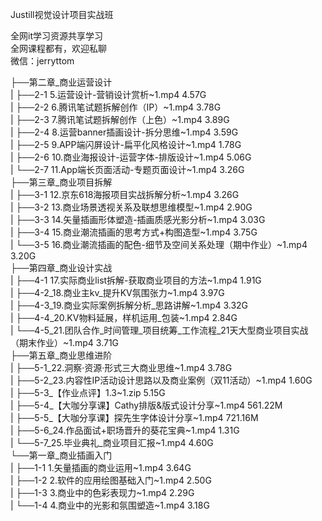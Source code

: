 Justill视觉设计项目实战班

全网it学习资源共享学习<br>全网课程都有，欢迎私聊<br>微信：jerryttom<br>

├──第二章_商业运营设计<br> | ├──2-1 5.运营设计-营销设计赏析~1.mp4 4.57G<br> | ├──2-2 6.腾讯笔试题拆解创作（IP）~1.mp4 3.78G<br> | ├──2-3 7.腾讯笔试题拆解创作（上色）~1.mp4 3.89G<br> | ├──2-4 8.运营banner插画设计-拆分思维~1.mp4 3.59G<br> | ├──2-5 9.APP端闪屏设计-扁平化风格设计~1.mp4 1.78G<br> | ├──2-6 10.商业海报设计-运营字体-排版设计~1.mp4 5.06G<br> | └──2-7 11.App端长页面活动-专题页面设计~1.mp4 3.26G<br> ├──第三章_商业项目拆解<br> | ├──3-1 12.京东618海报项目实战拆解分析~1.mp4 3.26G<br> | ├──3-2 13.商业场景透视关系及联想思维模型~1.mp4 2.90G<br> | ├──3-3 14.矢量插画形体塑造-插画质感光影分析~1.mp4 3.03G<br> | ├──3-4 15.商业潮流插画的思考方式+构图造型~1.mp4 3.75G<br> | └──3-5 16.商业潮流插画的配色-细节及空间关系处理（期中作业）~1.mp4 3.20G<br> ├──第四章_商业设计实战<br> | ├──4-1 17.实际商业list拆解-获取商业项目的方法~1.mp4 1.91G<br> | ├──4-2_18.商业主kv_提升KV氛围张力~1.mp4 3.97G<br> | ├──4-3_19.商业实际案例拆解分析_思路讲解~1.mp4 3.32G<br> | ├──4-4_20.KV物料延展，样机运用_包装~1.mp4 2.84G<br> | └──4-5_21.团队合作_时间管理_项目统筹_工作流程_21天大型商业项目实战（期末作业）~1.mp4 3.71G<br> ├──第五章_商业思维进阶<br> | ├──5-1_22.洞察·资源·形式三大商业思维~1.mp4 3.78G<br> | ├──5-2_23.内容性IP活动设计思路以及商业案例（双11活动）~1.mp4 1.60G<br> | ├──5-3_【作业点评】1.3~1.zip 5.15G<br> | ├──5-4_【大咖分享课】Cathy排版&amp;版式设计分享~1.mp4 561.22M<br> | ├──5-5_【大咖分享课】探先生字体设计分享~1.mp4 721.16M<br> | ├──5-6_24.作品面试+职场晋升的葵花宝典~1.mp4 1.31G<br> | └──5-7_25.毕业典礼_商业项目汇报~1.mp4 4.60G<br> └──第一章_商业插画入门<br> | ├──1-1 1.矢量插画的商业运用~1.mp4 3.64G<br> | ├──1-2 2.软件的应用绘图基础入门~1.mp4 2.50G<br> | ├──1-3 3.商业中的色彩表现力~1.mp4 2.29G<br> | └──1-4 4.商业中的光影和氛围塑造~1.mp4 3.18G